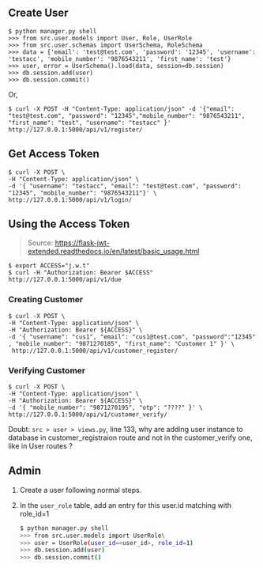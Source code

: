 
## Create User

	$ python manager.py shell
	>>> from src.user.models import User, Role, UserRole
	>>> from src.user.schemas import UserSchema, RoleSchema
	>>> data = {'email': 'test@test.com', 'password': '12345', 'username': 'testacc', 'mobile_number': '9876543211', 'first_name': 'test'}
	>>> user, error = UserSchema().load(data, session=db.session)
	>>> db.session.add(user)
	>>> db.session.commit()

Or,


	$ curl -X POST -H "Content-Type: application/json" -d '{"email": "test@test.com", "password": "12345","mobile_number": "9876543211", "first_name": "test", "username": "testacc" }' http://127.0.0.1:5000/api/v1/register/


## Get Access Token

	$ curl -X POST \ 
	-H "Content-Type: application/json" \
	-d '{ "username": "testacc", "email": "test@test.com", "password": "12345", "mobile_number": "9876543211"}' \
	http://127.0.0.1:5000/api/v1/login/  

## Using the Access Token

>Source: https://flask-jwt-extended.readthedocs.io/en/latest/basic_usage.html

	$ export ACCESS="j.w.t"
	$ curl -H "Authorization: Bearer $ACCESS" http://127.0.0.1:5000/api/v1/due

### Creating Customer 

	$ curl -X POST \
	-H "Content-Type: application/json" \
	-H "Authorization: Bearer ${ACCESS}" \
	-d '{ "username": "cus1", "email": "cus1@test.com", "password":"12345" , "mobile_number": "9871270185", "first_name": "Customer 1" }' \
	 http://127.0.0.1:5000/api/v1/customer_register/

### Verifying Customer

	$ curl -X POST \
	-H "Content-Type: application/json" \
	-H "Authorization: Bearer ${ACCESS}" \
	-d '{ "mobile_number": "9871270195", "otp": "????" }' \
	http://127.0.0.1:5000/api/v1/customer_verify/


Doubt: `src > user > views.py`, line 133, why are adding user instance to database in customer\_registraion route and not in the customer\_verify one, like in User routes ?

## Admin

1. Create a user following normal steps.
2. In the `user_role` table, add an entry for this user.id matching with role_id=1

	```bash
	$ python manager.py shell
	>>> from src.user.models import UserRole\
	>>> user = UserRole(user_id=<user_id>, role_id=1)
	>>> db.session.add(user)
	>>> db.session.commit()
	```